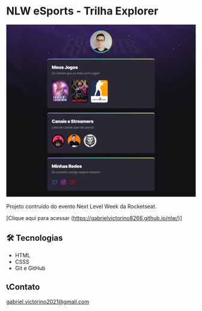 # NLW eSports - Trilha Explorer

![preview](./.github/preview.png)

Projeto contruído do evento Next Level Week da Rocketseat.


[Clique aqui para acessar (https://gabrielvictorino8266.github.io/nlw/)]

## 🛠 Tecnologias

- HTML
- CSSS
- Git e GitHub

## 📞Contato

gabriel.victorino2021@gmail.com